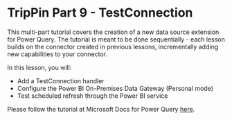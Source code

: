 # TripPin Part 9 - TestConnection

This multi-part tutorial covers the creation of a new data source extension for Power Query. The tutorial is meant to be done sequentially - each lesson builds on the connector created in previous lessons, incrementally adding new capabilities to your connector.

In this lesson, you will:

* Add a TestConnection handler
* Configure the Power BI On-Premises Data Gateway (Personal mode)
* Test scheduled refresh through the Power BI service

Please follow the tutorial at Microsoft Docs for Power Query [here](https://docs.microsoft.com/en-us/power-query/samples/trippin/9-testconnection/readme).

